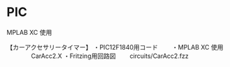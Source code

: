 # PIC

MPLAB XC 使用

【カーアクセサリータイマー】
・PIC12F1840用コード
　　・MPLAB XC 使用
　　　　CarAcc2.X
・Fritzing用回路図
　　circuits/CarAcc2.fzz


